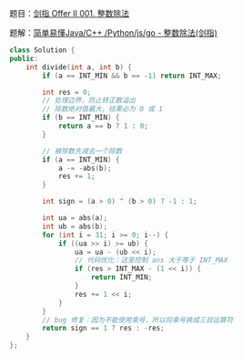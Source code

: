 题目：[剑指 Offer II 001. 整数除法](https://leetcode.cn/problems/xoh6Oh/)

题解：[简单易懂Java/C++ /Python/js/go - 整数除法(剑指)](https://leetcode.cn/problems/xoh6Oh/solution/jian-dan-yi-dong-javac-pythonjs-zheng-sh-e8r6/)

```c++
class Solution {
public:
    int divide(int a, int b) {
        if (a == INT_MIN && b == -1) return INT_MAX;

        int res = 0;
        // 处理边界，防止转正数溢出
        // 除数绝对值最大，结果必为 0 或 1
        if (b == INT_MIN) {
            return a == b ? 1 : 0;
        }

        // 被除数先减去一个除数
        if (a == INT_MIN) {
            a -= -abs(b);
            res += 1;
        }

        int sign = (a > 0) ^ (b > 0) ? -1 : 1;

        int ua = abs(a);
        int ub = abs(b);
        for (int i = 31; i >= 0; i--) {
            if ((ua >> i) >= ub) {
                ua = ua - (ub << i);
                // 代码优化：这里控制 ans 大于等于 INT_MAX
                if (res > INT_MAX - (1 << i)) {
                    return INT_MIN;
                }
                res += 1 << i;
            }
        }
        // bug 修复：因为不能使用乘号，所以将乘号换成三目运算符
        return sign == 1 ? res : -res;
    }
};
```

